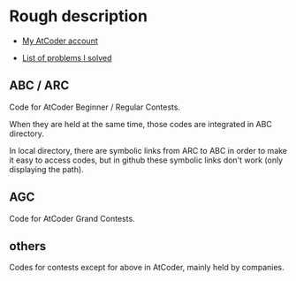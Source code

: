 Rough description
===

* [My AtCoder account](https://beta.atcoder.jp/users/Misteer)

* [List of problems I solved](https://kenkoooo.com/atcoder/?user=Misteer&rivals=&kind=category)


## ABC / ARC

Code for AtCoder Beginner / Regular Contests.

When they are held at the same time, those codes are integrated in ABC directory.

In local directory, there are symbolic links from ARC to ABC in order to make it easy to access codes, but in github these symbolic links don't work (only displaying the path).


## AGC

Code for AtCoder Grand Contests.


## others

Codes for contests except for above in AtCoder, mainly held by companies.
